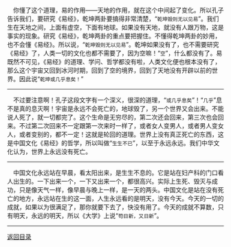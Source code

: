 &emsp;你懂了这个道理，易的作用——天地的作用，就在这个中间起了变化。所以孔子告诉我们，要研究《易经》，乾坤两卦要搞得非常清楚，“``乾坤毁则无以见易``”。我们生在天地之间，上面有虚空，下面有地球。如果没有天地，就没有人跟万物，这是事实的现象。研究《易经》，乾坤两卦的重点要把握住。不懂得乾坤两卦的妙用，也不会懂《易经》。所以说，“``乾坤毁则无以见易``”。乾坤如果没有了，也不需要研究《易经》了，人类一切的文化也都不需要了，因为空嘛！“``空``”，什么都没有了。易既然不可见，《易经》的道理、学问、哲学都没有啦，人类文化便也根本没有了，那么这个宇宙又回到冰河时期，回到了空的境界，回到了天地没有开辟以前的世界。因此说“``乾坤或几乎息矣！``”
___
&emsp;不过要注意啊！孔子这段文字有一个深义，很深的道理，“``或几乎息矣``”！“``几乎``”息不是真的息灭啊！宇宙是永远不会死亡的，地球毁了，另一个世界又会出来。不能说人死了，就一切都完了。这个生命是无穷尽的，第二次还会回来，第三次也会回来。不过第二次回来不一定跟第一次来时一样了，或者女人变男人，或者男人变女人，或者变别的，都不一定！这就是轮回的道理。世界上没有真正死亡的东西，这是中国文化《易经》的哲学，所以叫做“``生生不已``”，以至于永远永远。我们中华文化认为，世界上永远没有死亡。
___
&emsp;中国文化永远站在早晨，看太阳出来，是生生不息的。它是站在妇产科的门口看人出生的。一下出来一个，一下又出来一个，都很高兴。实际上生死、毁灭与成功，只是像天气一样，像早晨与晚上一样，是一天的两头。中国文化是站在没有死亡的地方，永远站在生的这一面，人生永远看的是明天，没有今天。今天的一切的成就，如果以为很满足了，那你就要下去了，快没有用了。今天的成就不算数，只有明天，永远的明天，所以《大学》上说“``苟日新，又日新``”。
___
[返回目录](../../../master/README.md#目录)